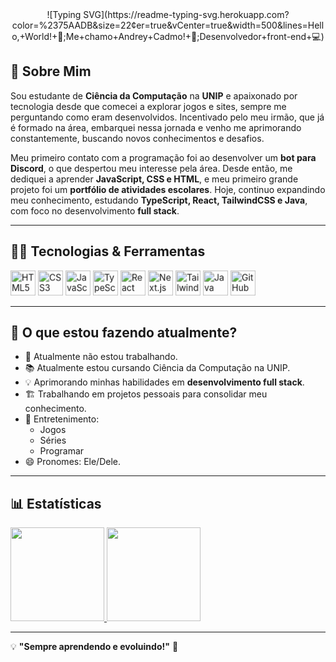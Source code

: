 <div align="center">
      ![Typing SVG](https://readme-typing-svg.herokuapp.com?color=%2375AADB&size=22&center=true&vCenter=true&width=500&lines=Hello,+World!+👋;Me+chamo+Andrey+Cadmo!+🚀;Desenvolvedor+front-end+💻)
</div>

## 📌 Sobre Mim

Sou estudante de **Ciência da Computação** na **UNIP** e apaixonado por tecnologia desde que comecei a explorar jogos e sites, sempre me perguntando como eram desenvolvidos. Incentivado pelo meu irmão, que já é formado na área, embarquei nessa jornada e venho me aprimorando constantemente, buscando novos conhecimentos e desafios.

Meu primeiro contato com a programação foi ao desenvolver um **bot para Discord**, o que despertou meu interesse pela área. Desde então, me dediquei a aprender **JavaScript, CSS e HTML**, e meu primeiro grande projeto foi um **portfólio de atividades escolares**. Hoje, continuo expandindo meu conhecimento, estudando **TypeScript, React, TailwindCSS e Java**, com foco no desenvolvimento **full stack**.

---

## 👨‍💻 Tecnologias & Ferramentas

<div class="tech-icons">
    <img width="40px" src="https://cdn.jsdelivr.net/gh/devicons/devicon/icons/html5/html5-original-wordmark.svg" title="HTML5"/>
    <img width="40px" src="https://cdn.jsdelivr.net/gh/devicons/devicon/icons/css3/css3-original-wordmark.svg" title="CSS3"/>
    <img width="40px" src="https://cdn.jsdelivr.net/gh/devicons/devicon/icons/javascript/javascript-original.svg" title="JavaScript"/>
    <img width="40px" src="https://cdn.jsdelivr.net/gh/devicons/devicon/icons/typescript/typescript-original.svg" title="TypeScript"/>
    <img width="40px" src="https://cdn.jsdelivr.net/gh/devicons/devicon/icons/react/react-original.svg" title="React"/>
    <img width="40px" src="https://cdn.jsdelivr.net/gh/devicons/devicon/icons/nextjs/nextjs-original.svg" title="Next.js"/>
    <img width="40px" src="https://cdn.jsdelivr.net/gh/devicons/devicon/icons/tailwindcss/tailwindcss-plain.svg" title="TailwindCSS"/>
    <img width="40px" src="https://cdn.jsdelivr.net/gh/devicons/devicon/icons/java/java-original.svg" title="Java"/>
    <img width="40px" src="https://cdn.jsdelivr.net/gh/devicons/devicon/icons/github/github-original.svg" title="GitHub"/>
</div>

---

## 🎯 O que estou fazendo atualmente?
- 🔭 Atualmente não estou trabalhando.
- 📚 Atualmente estou cursando Ciência da Computação na UNIP.
- 💡 Aprimorando minhas habilidades em **desenvolvimento full stack**.
- 🏗️ Trabalhando em projetos pessoais para consolidar meu conhecimento.
- 💬 Entretenimento:
  - Jogos
  - Séries
  - Programar
- 😄 Pronomes: Ele/Dele.

---

## 📊 Estatísticas

<a href="https://github.com/AndreyCadmo">
    <img loading="lazy" height="150em" src="https://github-readme-stats.vercel.app/api/top-langs/?username=AndreyCadmo&layout=compact&langs_count=7&theme=dracula" border="0" />
    <img loading="lazy" height="150em" src="https://github-readme-stats.vercel.app/api?username=AndreyCadmo&show_icons=true&theme=dracula&include_all_commits=true&count_private=true" border="0" />
</a>

---

💡 **"Sempre aprendendo e evoluindo!"** 🚀


<style>
    @keyframes pulse {
        0% { transform: scale(1); }
        50% { transform: scale(1.1); }
        100% { transform: scale(1); }
    }
    .tech-icons img {
        animation: pulse 2s infinite;
    }
</style>
